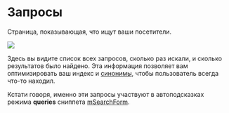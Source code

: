 # Запросы

Страница, показывающая, что ищут ваши посетители.

[![](https://file.modx.pro/files/c/c/a/cca0d3b1ab820fc40997e80b89cd6323s.jpg)](https://file.modx.pro/files/c/c/a/cca0d3b1ab820fc40997e80b89cd6323.png)

Здесь вы видите список всех запросов, сколько раз искали, и сколько результатов было найдено.
Эта информация позволяет вам оптимизировать ваш индекс и [синонимы][1], чтобы пользователь всегда что-то находил.

Кстати говоря, именно эти запросы участвуют в автоподсказках режима **queries** сниппета [mSearchForm][2].

[1]: http://phpmorphy.sourceforge.net/dokuwiki/
[2]: /components/03_mSearch2/01_Сниппеты/03_mSearchForm.md
